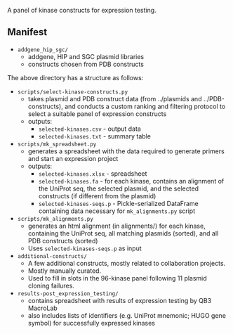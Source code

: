 A panel of kinase constructs for expression testing.

Manifest
--------

* `addgene_hip_sgc/`
  * addgene, HIP and SGC plasmid libraries
  * constructs chosen from PDB constructs

The above directory has a structure as follows:

* `scripts/select-kinase-constructs.py`
  * takes plasmid and PDB construct data (from ../plasmids and ../PDB-constructs), and conducts a custom ranking and filtering protocol to select a suitable panel of expression constructs
  * outputs:
    * `selected-kinases.csv` - output data
    * `selected-kinases.txt` - summary table
* `scripts/mk_spreadsheet.py`
  * generates a spreadsheet with the data required to generate primers and start an expression project
  * outputs:
    * `selected-kinases.xlsx` - spreadsheet
    * `selected-kinases.fa` - for each kinase, contains an alignment of the UniProt seq, the selected plasmid, and the selected constructs (if different from the plasmid)
    * `selected-kinases-seqs.p` - Pickle-serialized DataFrame containing data necessary for `mk_alignments.py` script
* `scripts/mk_alignments.py`
  * generates an html alignment (in alignments/) for each kinase, containing the UniProt seq, all matching plasmids (sorted), and all PDB constructs (sorted)
  * Uses `selected-kinases-seqs.p` as input
* `additional-constructs/`
  * A few additional constructs, mostly related to collaboration projects.
  * Mostly manually curated.
  * Used to fill in slots in the 96-kinase panel following 11 plasmid cloning failures.
* `results-post_expression_testing/`
  * contains spreadsheet with results of expression testing by QB3 MacroLab
  * also includes lists of identifiers (e.g. UniProt mnemonic; HUGO gene symbol) for successfully expressed kinases

